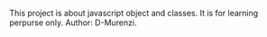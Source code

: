 This project is about javascript object and classes.
It is for learning perpurse only.
Author: D-Murenzi.
